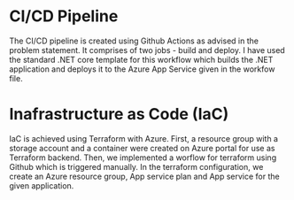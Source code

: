 CI/CD Pipeline
==============

The CI/CD pipeline is created using Github Actions as advised in the problem statement. It comprises of two jobs - build and deploy. I have used the standard .NET core template for this workflow which builds the .NET application and deploys it to the Azure App Service given in the workfow file.

Inafrastructure as Code (IaC)
=============================

IaC is achieved using Terraform with Azure. First, a resource group with a storage account and a container were created on Azure portal for use as Terraform backend.
Then, we implemented a worflow for terraform using Github which is triggered manually. In the terraform configuration, we create an Azure resource group, App service plan and App service for the given application.
